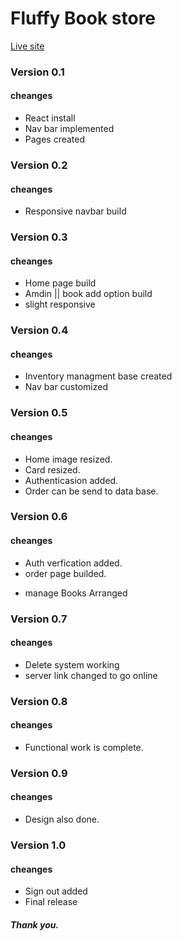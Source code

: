 # Fluffy Book store
[Live site](https://fluffy-book-store.web.app/)


### Version 0.1

#### cheanges

- React install
- Nav bar implemented
- Pages created

### Version 0.2

#### cheanges

- Responsive navbar build

### Version 0.3

#### cheanges

- Home page build
- Amdin || book add option build
- slight responsive

### Version 0.4

#### cheanges

- Inventory managment base created
- Nav bar customized

### Version 0.5

#### cheanges

- Home image resized.
- Card resized.
- Authenticasion added.
- Order can be send to data base.

### Version 0.6

#### cheanges

- Auth verfication added.
- order page builded.

* manage Books Arranged

### Version 0.7

#### cheanges

- Delete system working
- server link changed to go online

### Version 0.8

#### cheanges

- Functional work is complete.

### Version 0.9

#### cheanges

- Design also done.

### Version 1.0

#### cheanges

- Sign out added
- Final release
##### Thank you.
